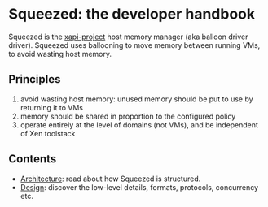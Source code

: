 Squeezed: the developer handbook
===============================

Squeezed is the [xapi-project](http://github.com/xapi-project) host
memory manager (aka balloon driver driver). Squeezed uses ballooning
to move memory between running VMs, to avoid wasting host memory.

Principles
----------

1. avoid wasting host memory: unused memory should be put to use by returning
   it to VMs
2. memory should be shared in proportion to the configured policy
3. operate entirely at the level of domains (not VMs), and be independent of
   Xen toolstack

Contents
--------

- [Architecture](architecture/README.md): read about how Squeezed is structured.
- [Design](design/README.md): discover the low-level details, formats, protocols,
  concurrency etc.
